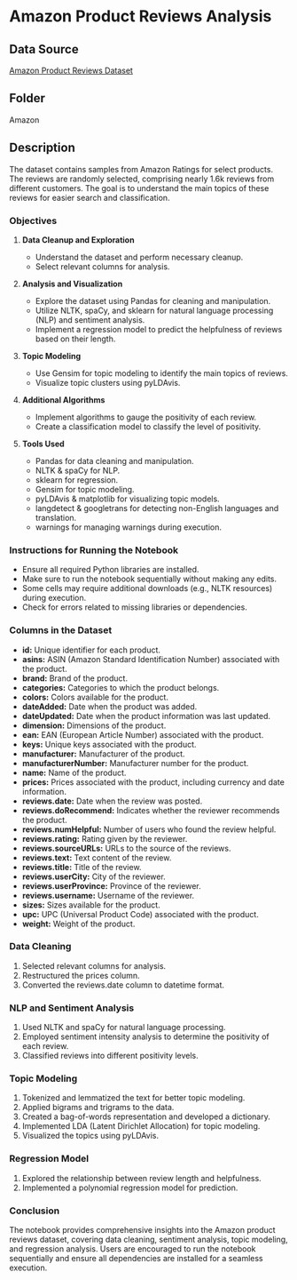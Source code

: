 # Amazon Product Reviews Analysis

## Data Source
[Amazon Product Reviews Dataset](https://www.kaggle.com/datasets/yasserh/amazon-product-reviews-dataset)

## Folder
Amazon

## Description
The dataset contains samples from Amazon Ratings for select products. The reviews are randomly selected, comprising nearly 1.6k reviews from different customers. The goal is to understand the main topics of these reviews for easier search and classification.

### Objectives
1. **Data Cleanup and Exploration**
   - Understand the dataset and perform necessary cleanup.
   - Select relevant columns for analysis.

2. **Analysis and Visualization**
   - Explore the dataset using Pandas for cleaning and manipulation.
   - Utilize NLTK, spaCy, and sklearn for natural language processing (NLP) and sentiment analysis.
   - Implement a regression model to predict the helpfulness of reviews based on their length.

3. **Topic Modeling**
   - Use Gensim for topic modeling to identify the main topics of reviews.
   - Visualize topic clusters using pyLDAvis.

4. **Additional Algorithms**
   - Implement algorithms to gauge the positivity of each review.
   - Create a classification model to classify the level of positivity.

5. **Tools Used**
   - Pandas for data cleaning and manipulation.
   - NLTK & spaCy for NLP.
   - sklearn for regression.
   - Gensim for topic modeling.
   - pyLDAvis & matplotlib for visualizing topic models.
   - langdetect & googletrans for detecting non-English languages and translation.
   - warnings for managing warnings during execution.

### Instructions for Running the Notebook
- Ensure all required Python libraries are installed.
- Make sure to run the notebook sequentially without making any edits.
- Some cells may require additional downloads (e.g., NLTK resources) during execution.
- Check for errors related to missing libraries or dependencies.

### Columns in the Dataset
- **id:** Unique identifier for each product.
- **asins:** ASIN (Amazon Standard Identification Number) associated with the product.
- **brand:** Brand of the product.
- **categories:** Categories to which the product belongs.
- **colors:** Colors available for the product.
- **dateAdded:** Date when the product was added.
- **dateUpdated:** Date when the product information was last updated.
- **dimension:** Dimensions of the product.
- **ean:** EAN (European Article Number) associated with the product.
- **keys:** Unique keys associated with the product.
- **manufacturer:** Manufacturer of the product.
- **manufacturerNumber:** Manufacturer number for the product.
- **name:** Name of the product.
- **prices:** Prices associated with the product, including currency and date information.
- **reviews.date:** Date when the review was posted.
- **reviews.doRecommend:** Indicates whether the reviewer recommends the product.
- **reviews.numHelpful:** Number of users who found the review helpful.
- **reviews.rating:** Rating given by the reviewer.
- **reviews.sourceURLs:** URLs to the source of the reviews.
- **reviews.text:** Text content of the review.
- **reviews.title:** Title of the review.
- **reviews.userCity:** City of the reviewer.
- **reviews.userProvince:** Province of the reviewer.
- **reviews.username:** Username of the reviewer.
- **sizes:** Sizes available for the product.
- **upc:** UPC (Universal Product Code) associated with the product.
- **weight:** Weight of the product.

### Data Cleaning
1. Selected relevant columns for analysis.
2. Restructured the prices column.
3. Converted the reviews.date column to datetime format.

### NLP and Sentiment Analysis
1. Used NLTK and spaCy for natural language processing.
2. Employed sentiment intensity analysis to determine the positivity of each review.
3. Classified reviews into different positivity levels.

### Topic Modeling
1. Tokenized and lemmatized the text for better topic modeling.
2. Applied bigrams and trigrams to the data.
3. Created a bag-of-words representation and developed a dictionary.
4. Implemented LDA (Latent Dirichlet Allocation) for topic modeling.
5. Visualized the topics using pyLDAvis.

### Regression Model
1. Explored the relationship between review length and helpfulness.
2. Implemented a polynomial regression model for prediction.

### Conclusion
The notebook provides comprehensive insights into the Amazon product reviews dataset, covering data cleaning, sentiment analysis, topic modeling, and regression analysis. Users are encouraged to run the notebook sequentially and ensure all dependencies are installed for a seamless execution.
